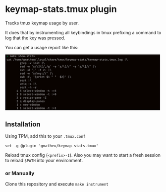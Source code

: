 # keymap-stats.tmux plugin

Tracks tmux keymap usage by user.

It does that by instrumenting all keybindings in tmux prefixing a command to log that the key was pressed.

You can get a usage report like this:

<img src="./images/show-stats.png" width="500"/>

## Installation

Using TPM, add this to your `.tmux.conf`

```shell
set -g @plugin 'gmatheu/keymap-stats.tmux'
```

Reload tmux config (`<prefix>-I`). Also you may want to start a fresh session to
reload `$PATH` into your environment.

### or Manually

Clone this repository and execute `make instrument`
